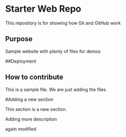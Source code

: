# Starter Web Repo

This repository is for showing how Git and GitHub work

## Purpose

Sample website with plenty of files for demos


##Deployment

## How to contribute 

This is a sample file. We are just adding the files.


#Adding a new section

This section is a new section.


Adding more description

again modified